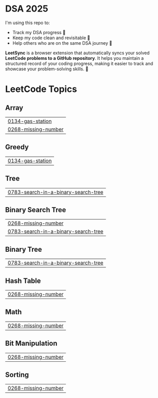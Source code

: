# DSA 2025
I'm using this repo to:
- Track my DSA progress 🚀
- Keep my code clean and revisitable 🧹
- Help others who are on the same DSA journey 🙌
  
**LeetSync** is a browser extension that automatically syncs your solved **LeetCode problems to a GitHub repository**. It helps you maintain a structured record of your coding progress, making it easier to track and showcase your problem-solving skills. 🚀

<!---LeetCode Topics Start-->
# LeetCode Topics
## Array
|  |
| ------- |
| [0134-gas-station](https://github.com/humeratabassum/DSA/tree/master/0134-gas-station) |
| [0268-missing-number](https://github.com/humeratabassum/DSA/tree/master/0268-missing-number) |
## Greedy
|  |
| ------- |
| [0134-gas-station](https://github.com/humeratabassum/DSA/tree/master/0134-gas-station) |
## Tree
|  |
| ------- |
| [0783-search-in-a-binary-search-tree](https://github.com/humeratabassum/DSA/tree/master/0783-search-in-a-binary-search-tree) |
## Binary Search Tree
|  |
| ------- |
| [0268-missing-number](https://github.com/humeratabassum/DSA/tree/master/0268-missing-number) |
| [0783-search-in-a-binary-search-tree](https://github.com/humeratabassum/DSA/tree/master/0783-search-in-a-binary-search-tree) |
## Binary Tree
|  |
| ------- |
| [0783-search-in-a-binary-search-tree](https://github.com/humeratabassum/DSA/tree/master/0783-search-in-a-binary-search-tree) |
## Hash Table
|  |
| ------- |
| [0268-missing-number](https://github.com/humeratabassum/DSA/tree/master/0268-missing-number) |
## Math
|  |
| ------- |
| [0268-missing-number](https://github.com/humeratabassum/DSA/tree/master/0268-missing-number) |
## Bit Manipulation
|  |
| ------- |
| [0268-missing-number](https://github.com/humeratabassum/DSA/tree/master/0268-missing-number) |
## Sorting
|  |
| ------- |
| [0268-missing-number](https://github.com/humeratabassum/DSA/tree/master/0268-missing-number) |
<!---LeetCode Topics End-->
